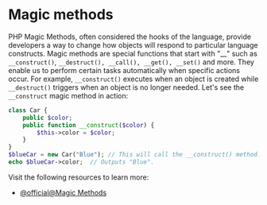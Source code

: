# Magic methods

PHP Magic Methods, often considered the hooks of the language, provide developers a way to change how objects will respond to particular language constructs. Magic methods are special functions that start with "__" such as `__construct()`, `__destruct(), __call(), __get(), __set()` and more. They enable us to perform certain tasks automatically when specific actions occur. For example, `__construct()` executes when an object is created while `__destruct()` triggers when an object is no longer needed. Let's see the `__construct` magic method in action:

```php
class Car {
    public $color;
    public function __construct($color) {
        $this->color = $color;
    }
}
$blueCar = new Car("Blue"); // This will call the __construct() method.
echo $blueCar->color;  // Outputs "Blue".
```

Visit the following resources to learn more:

- [@official@Magic Methods](https://www.php.net/manual/en/language.oop5.magic.php)